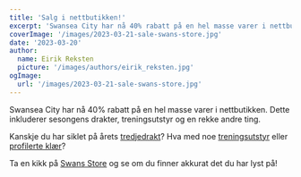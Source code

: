 ```yaml
---
title: 'Salg i nettbutikken!'
excerpt: 'Swansea City har nå 40% rabatt på en hel masse varer i nettbutikken. Dette inkluderer sesongens drakter, treningsutstyr og en rekke andre ting.'
coverImage: '/images/2023-03-21-sale-swans-store.jpg'
date: '2023-03-20'
author:
  name: Eirik Reksten
  picture: '/images/authors/eirik_reksten.jpg'
ogImage:
  url: '/images/2023-03-21-sale-swans-store.jpg'
---
```


Swansea City har nå 40% rabatt på en hel masse varer i nettbutikken. Dette inkluderer sesongens drakter, treningsutstyr og en rekke andre ting.

Kanskje du har siklet på årets [tredjedrakt](https://www.store.swanseacity.com/kit/replica-kit-202223/third/)? Hva med noe [treningsutstyr](https://www.store.swanseacity.com/trainingwear/trainingwear/adults/) eller [profilerte klær](https://www.store.swanseacity.com/leisurewear/leisure-wear/adults-leisure/)?

Ta en kikk på [Swans Store](https://www.store.swanseacity.com/) og se om du finner akkurat det du har lyst på!
